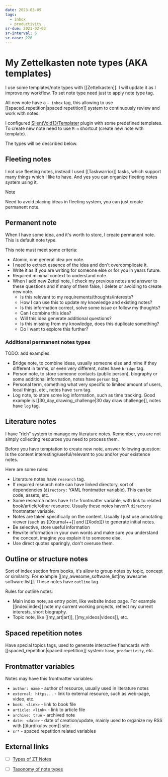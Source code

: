 ```yaml
---
date: 2023-03-09
tags:
  - inbox
  - productivity
sr-due: 2021-02-03
sr-interval: 6
sr-ease: 226
---
```


# My Zettelkasten note types (AKA templates)

I use some templates/note types with [[Zettelkasten]]. I will update it as I
improve my workflow. To set note type need just to apply note type tag.

All new note have a `- inbox` tag, this allowing to use
[[spaced_repetition|spaced repetition]] system to continuously review and work
with notes.

I configured [SilentVoid13/Templater](https://github.com/SilentVoid13/Templater)
plugin with some predefined templates. To create new note need to use `M-n`
shortcut (create new note with template).

The types will be described below.

## Fleeting notes

I not use fleeting notes, instead I used [[Taskwarrior]] tasks, which
support many things which I like to have. And yes you can organize fleeting
notes system using it.

> [!NOTE]
> Need to avoid placing ideas in fleeting system, you can just create permanent
note.

## Permanent note

When I have some idea, and it's worth to store, I create permanent note. This is
default note type.

This note must meet some criteria:

- Atomic, one general idea per note.
- I need to extract essence of the idea and don't overcomplicate it.
- Write it as if you are writing for someone else or for you in years future.
- Required minimal context to understand note.
- When I add new Zettel note, I check my previous notes and answer to these
questions and if many of them false, I delete or avoiding to create new note.
  - Is this relevant to my requirements/thoughts/interests?
  - How I can use this to update my knowledge and existing notes?
  - Is this information correct, solve some issue or follow my thoughts?
  - Can I combine this idea?
  - Will this idea generate additional questions?
  - Is this missing from my knowledge, does this duplicate something?
  - Do I want to explore this further?

### Additional permanent notes types

TODO: add examples.

- Bridge note, to combine ideas, usually someone else and mine if they different
  in terms, or even very different, notes have `bridge` tag.
- Person note, to store someone contacts (public person), biography or some
additional information, notes have `person` tag.
- Personal term, something what very specific to limited amount of users, local
  things, etc., notes have `term` tag.
- Log note, to store some log information, such as time tracking. Good example
is [[30_day_drawing_challenge|30 day draw challenge]], notes have `log` tag.

## Literature notes

I have "rich" system to manage my literature notes.
Remember, you are not simply collecting resources you need to process them.

Before you have temptation to create new note, answer following question: Is the
content interesting/useful/relevant to you and/or your existence notes.

Here are some rules:

- Literature notes have `research` tag.
- If required research note can have linked directory, sort of dependencies
(`directory:` YAML frontmatter variable). This can be code, assets, etc.
- Some research notes have `file` frontmatter variable, with link
to related book/article/other resource. Usually these notes haven't `directory`
frontmatter variable.
- Notes are taken specifically on the content. Usually I just use annotating
viewer (such as [[Xournal++]] and [[Xodo]]) to generate initial notes.
- Be selective, store useful information
- Rewrite information in your own words and make sure you understand the
concept, imagine you explain it to someone else.
- Use direct quotes sparingly, don't overuse them.

## Outline or structure notes

Sort of index section from books, it's allow to group notes by topic, concept or
similarity. For example [[my_awesome_software_list|my awesome software list]].
These notes have `outline` tag.

Rules for outline notes:

- Main index note, as entry point, like website index page. For example
[[index|index]] note my current working projects, reflect my current interests,
short biography.
- Topic note, like [[my_art|art]], [[my_videos|videos]], etc.

## Spaced repetition notes

Have special topics tags, used to generate interactive flashcards with
[[spaced_repetition|spaced repetition]] system: `base`, `productivity`, etc.

## Frontmatter variables

Notes may have this frontmatter variables:

- `author: name` - author of resource, usually used in literature notes
- `external: https...` - link to external resource, such as web-page, video, etc.
- `book: <link>` - link to book file
- `article: <link>` - link to article file
- `archive: true` - archived note
- `date: <date>` - date of creation/update, mainly used to organize my RSS with
  [[iturdikulov.com]] site.
- `sr*` - spaced repetition related variables

## External links

- [ ] [Types of ZT Notes](https://zk.zettel.page/types-of-notes)
- [ ] [Taxonomy of note types](https://notes.andymatuschak.org/Taxonomy_of_note_types)

